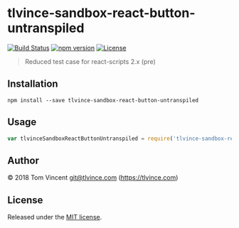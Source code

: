 # tlvince-sandbox-react-button-untranspiled

[![Build Status][travis-image]][travis-url]
[![npm version][npm-image]][npm-url]
[![License][license-image]][license-url]

[travis-url]: https://travis-ci.org/tlvince/tlvince-sandbox-react-button-untranspiled
[travis-image]: https://img.shields.io/travis/tlvince/tlvince-sandbox-react-button-untranspiled.svg
[npm-url]: https://www.npmjs.com/package/tlvince-sandbox-react-button-untranspiled
[npm-image]: https://img.shields.io/npm/v/tlvince-sandbox-react-button-untranspiled.svg
[license-url]: https://opensource.org/licenses/MIT
[license-image]: https://img.shields.io/npm/l/tlvince-sandbox-react-button-untranspiled.svg

> Reduced test case for react-scripts 2.x (pre)

## Installation

```shell
npm install --save tlvince-sandbox-react-button-untranspiled
```

## Usage

```js
var tlvinceSandboxReactButtonUntranspiled = require('tlvince-sandbox-react-button-untranspiled')
```

## Author

© 2018 Tom Vincent <git@tlvince.com> (https://tlvince.com)

## License

Released under the [MIT license](http://tlvince.mit-license.org).
